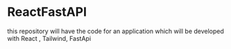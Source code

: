 # ReactFastAPI
this repository will have the code for an application which will be developed with React , Tailwind, FastApi
